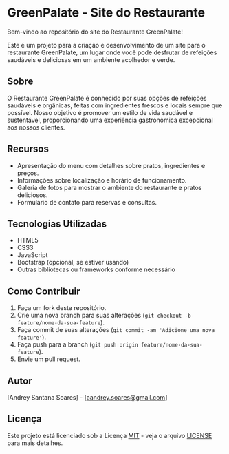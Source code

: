 # GreenPalate - Site do Restaurante

Bem-vindo ao repositório do site do Restaurante GreenPalate!

Este é um projeto para a criação e desenvolvimento de um site para o restaurante GreenPalate, um lugar onde você pode desfrutar de refeições saudáveis e deliciosas em um ambiente acolhedor e verde.

## Sobre

O Restaurante GreenPalate é conhecido por suas opções de refeições saudáveis e orgânicas, feitas com ingredientes frescos e locais sempre que possível. Nosso objetivo é promover um estilo de vida saudável e sustentável, proporcionando uma experiência gastronômica excepcional aos nossos clientes.

## Recursos

- Apresentação do menu com detalhes sobre pratos, ingredientes e preços.
- Informações sobre localização e horário de funcionamento.
- Galeria de fotos para mostrar o ambiente do restaurante e pratos deliciosos.
- Formulário de contato para reservas e consultas.

## Tecnologias Utilizadas

- HTML5
- CSS3
- JavaScript
- Bootstrap (opcional, se estiver usando)
- Outras bibliotecas ou frameworks conforme necessário

## Como Contribuir

1. Faça um fork deste repositório.
2. Crie uma nova branch para suas alterações (`git checkout -b feature/nome-da-sua-feature`).
3. Faça commit de suas alterações (`git commit -am 'Adicione uma nova feature'`).
4. Faça push para a branch (`git push origin feature/nome-da-sua-feature`).
5. Envie um pull request.

## Autor

[Andrey Santana Soares] - [aandrey.soares@gmail.com]

## Licença

Este projeto está licenciado sob a Licença [MIT](https://opensource.org/licenses/MIT) - veja o arquivo [LICENSE](LICENSE) para mais detalhes.

